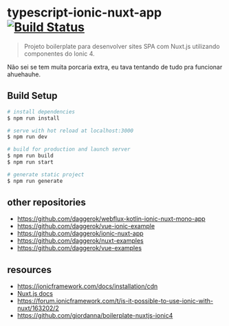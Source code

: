 # typescript-ionic-nuxt-app [![Build Status](https://travis-ci.org/daggerok/typescript-ionic-nuxt-app.svg?branch=master)](https://travis-ci.org/daggerok/typescript-ionic-nuxt-app)

> Projeto boilerplate para desenvolver sites SPA com Nuxt.js utilizando componentes do Ionic 4.

Não sei se tem muita porcaria extra, eu tava tentando de tudo pra funcionar ahuehauhe.

## Build Setup

```bash
# install dependencies
$ npm run install

# serve with hot reload at localhost:3000
$ npm run dev

# build for production and launch server
$ npm run build
$ npm run start

# generate static project
$ npm run generate
```

## other repositories

* https://github.com/daggerok/webflux-kotlin-ionic-nuxt-mono-app
* https://github.com/daggerok/vue-ionic-example
* https://github.com/daggerok/ionic-nuxt-app
* https://github.com/daggerok/nuxt-examples
* https://github.com/daggerok/vue-examples

## resources

* https://ionicframework.com/docs/installation/cdn
* [Nuxt.js docs](https://nuxtjs.org)
* https://forum.ionicframework.com/t/is-it-possible-to-use-ionic-with-nuxt/163202/2
* https://github.com/giordanna/boilerplate-nuxtjs-ionic4
